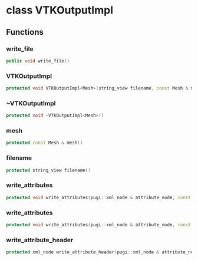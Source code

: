 # class VTKOutputImpl

## Functions

### write_file

```cpp
public void write_file()
```

### VTKOutputImpl

```cpp
protected void VTKOutputImpl<Mesh>(string_view filename, const Mesh & mesh, const char * type)
```

### ~VTKOutputImpl

```cpp
protected void ~VTKOutputImpl<Mesh>()
```

### mesh

```cpp
protected const Mesh & mesh()
```

### filename

```cpp
protected string_view filename()
```

### write_attributes

```cpp
protected void write_attributes(pugi::xml_node & attribute_node, const AttributeManager & manager)
```

### write_attributes

```cpp
protected void write_attributes(pugi::xml_node & attribute_node, const AttributeManager & manager, Span elements)
```

### write_attribute_header

```cpp
protected xml_node write_attribute_header(pugi::xml_node & attribute_node, string_view name, local_index_t nb_components)
```
